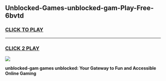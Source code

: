
## Unblocked-Games-unblocked-gam-Play-Free-6bvtd
<h3>
<a href="https://premium76.site?title=unblocked-gam&ref=19M">CLICK TO PLAY</a></h3>
<hr>

<h3>
<a href="https://premium76.site?title=unblocked-gam&ref=19M">CLICK 2 PLAY</a>
  
</h3>

<a href="https://premium76.site?title=unblocked-gam&ref=19M"><img src="https://clearcache.store/games.png"></a>


**unblocked-gam games unblocked: Your Gateway to Fun and Accessible Online Gaming**
